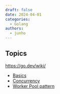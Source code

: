 ```yaml
---
draft: false
date: 2024-04-01
categories:
  - Golang
authors:
  - junho
---
```


## Topics

https://go.dev/wiki/

- [Basics](Golang_basic.md)
- [Concurrency](Golang_concurrency.md)
- [Worker Pool pattern](Golang-worker_pool_pattern.md)
<!-- - [Leetcode](go_leet)
- [Coding Test-Go](go_coding_test)
- [interview](interview_golang) -->
